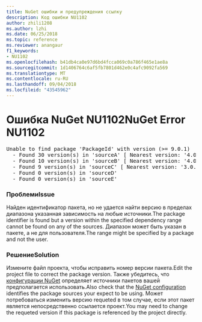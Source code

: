 ```yaml
---
title: NuGet ошибки и предупреждения ссылку
description: Код ошибки NU1102
author: zhili1208
ms.author: lzhi
ms.date: 06/25/2018
ms.topic: reference
ms.reviewer: anangaur
f1_keywords:
- NU1102
ms.openlocfilehash: b41db4ca0e97d6bd4fcca069c0a786f465e1ae8a
ms.sourcegitcommit: 1d1406764c6af5fb7801d462e0c4afc9092fa569
ms.translationtype: MT
ms.contentlocale: ru-RU
ms.lasthandoff: 09/04/2018
ms.locfileid: "43545962"
---
```

# <a name="nuget-error-nu1102"></a><span data-ttu-id="39a07-103">Ошибка NuGet NU1102</span><span class="sxs-lookup"><span data-stu-id="39a07-103">NuGet Error NU1102</span></span>

<pre>Unable to find package 'PackageId' with version (>= 9.0.1)<br/>  - Found 30 version(s) in 'sourceA' [ Nearest version: '4.0.0' ]<br/>  - Found 10 version(s) in 'sourceB' [ Nearest version: '4.0.0-rc-2129' ]<br/>  - Found 9 version(s) in 'sourceC' [ Nearest version: '3.0.0-beta-00032' ]<br/>  - Found 0 version(s) in 'sourceD'<br/>  - Found 0 version(s) in 'sourceE'</pre>

### <a name="issue"></a><span data-ttu-id="39a07-104">Проблеми</span><span class="sxs-lookup"><span data-stu-id="39a07-104">Issue</span></span>
<span data-ttu-id="39a07-105">Найден идентификатор пакета, но не удается найти версию в пределах диапазона указанная зависимость на любые источники.</span><span class="sxs-lookup"><span data-stu-id="39a07-105">The package identifier is found but a version within the specified dependency range cannot be found on any of the sources.</span></span> <span data-ttu-id="39a07-106">Диапазон может быть указан в пакете, а не для пользователя.</span><span class="sxs-lookup"><span data-stu-id="39a07-106">The range might be specified by a package and not the user.</span></span>

### <a name="solution"></a><span data-ttu-id="39a07-107">Решение</span><span class="sxs-lookup"><span data-stu-id="39a07-107">Solution</span></span>
<span data-ttu-id="39a07-108">Измените файл проекта, чтобы исправить номер версии пакета.</span><span class="sxs-lookup"><span data-stu-id="39a07-108">Edit the project file to correct the package version.</span></span> <span data-ttu-id="39a07-109">Также убедитесь, что [конфигурации NuGet](../../consume-packages/Configuring-NuGet-Behavior.md) определяет источники пакетов вашей предполагается использовать.</span><span class="sxs-lookup"><span data-stu-id="39a07-109">Also check that the [NuGet configuration](../../consume-packages/Configuring-NuGet-Behavior.md) identifies the package sources your expect to be using.</span></span> <span data-ttu-id="39a07-110">Может потребоваться изменить версию requeted в том случае, если этот пакет является непосредственно ссылается проект.</span><span class="sxs-lookup"><span data-stu-id="39a07-110">You may need to change the requeted version if this package is referenced by the project directly.</span></span>
